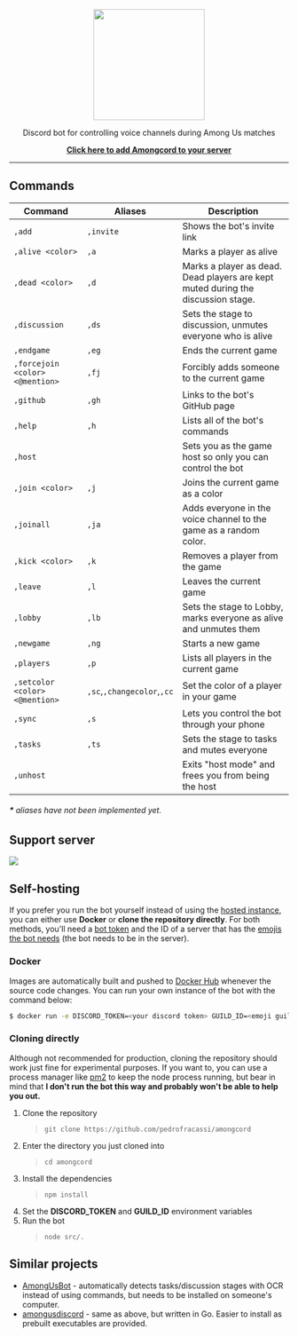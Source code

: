 <div align="center">
  <img height="200" src="https://svgshare.com/i/PXE.svg">
  <p>Discord bot for controlling voice channels during Among Us matches</p>
  <a href="https://add.amongcord.xyz"><b>Click here to add Amongcord to your server</b></a>
</div>

---

## Commands

| Command | Aliases | Description |
|-|-|-|
| `,add` | `,invite` | Shows the bot's invite link |
| `,alive <color>` | `,a` | Marks a player as alive |
| `,dead <color>` | `,d` |  Marks a player as dead. Dead players are kept muted during the discussion stage. |
| `,discussion` | `,ds` | Sets the stage to discussion, unmutes everyone who is alive |
| `,endgame` | `,eg` | Ends the current game |
| `,forcejoin <color> <@mention>` | `,fj` | Forcibly adds someone to the current game |
| `,github` | `,gh` | Links to the bot's GitHub page |
| `,help` | `,h` | Lists all of the bot's commands |
| `,host` |  | Sets you as the game host so only you can control the bot |
| `,join <color>` | `,j` | Joins the current game as a color |
| `,joinall` | `,ja` | Adds everyone in the voice channel to the game as a random color. |
| `,kick <color>` | `,k` | Removes a player from the game |
| `,leave` | `,l` | Leaves the current game |
| `,lobby` | `,lb` | Sets the stage to Lobby, marks everyone as alive and unmutes them |
| `,newgame` | `,ng` | Starts a new game |
| `,players` | `,p` | Lists all players in the current game |
| `,setcolor <color> <@mention>` | `,sc`,`,changecolor`,`,cc` | Set the color of a player in your game |
| `,sync` | `,s` | Lets you control the bot through your phone |
| `,tasks` | `,ts` | Sets the stage to tasks and mutes everyone |
| `,unhost` |  | Exits "host mode" and frees you from being the host |

###### **\*** aliases have not been implemented yet.

## Support server

<div>
  <a href="https://discord.gg/E3F6U53NxT">
    <img src="https://invidget.switchblade.xyz/E3F6U53NxT"></img>
  </a>
</div>

## Self-hosting

If you prefer you run the bot yourself instead of using the [hosted instance](https://add.amongcord.xyz), you can either use **Docker** or **clone the repository directly**. For both methods, you'll need a  [bot token](https://github.com/reactiflux/discord-irc/wiki/Creating-a-discord-bot-&-getting-a-token) and the ID of a server that has the [emojis the bot needs](https://github.com/pedrofracassi/amongcord/tree/master/emojis) (the bot needs to be in the server).

### Docker

Images are automatically built and pushed to [Docker Hub](https://hub.docker.com/r/pedrofracassi/amongcord) whenever the source code changes. You can run your own instance of the bot with the command below:

```bash
$ docker run -e DISCORD_TOKEN=<your discord token> GUILD_ID=<emoji guild id> -d pedrofracassi/amongcord
```

### Cloning directly

Although not recommended for production, cloning the repository should work just fine for experimental purposes. If you want to, you can use a process manager like [pm2](https://pm2.keymetrics.io/) to keep the node process running, but bear in mind that **I don't run the bot this way and probably won't be able to help you out.**

1. Clone the repository
   > `git clone https://github.com/pedrofracassi/amongcord`
2. Enter the directory you just cloned into
   > `cd amongcord`
3. Install the dependencies
   > `npm install`
4. Set the **DISCORD_TOKEN** and **GUILD_ID** environment variables
5. Run the bot
   > `node src/.`

## Similar projects

- [AmongUsBot](https://github.com/alpharaoh/AmongUsBot) - automatically detects tasks/discussion stages with OCR instead of using commands, but needs to be installed on someone's computer.
- [amongusdiscord](https://github.com/denverquane/amongusdiscord) - same as above, but written in Go. Easier to install as prebuilt executables are provided.
